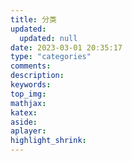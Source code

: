 ```yaml
---
title: 分类
updated:
  updated: null
date: 2023-03-01 20:35:17
type: "categories"
comments:
description:
keywords:
top_img:
mathjax:
katex:
aside:
aplayer:
highlight_shrink:
---
```


